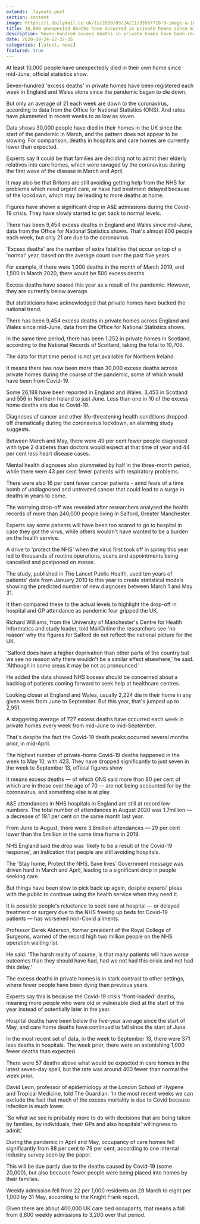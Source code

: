 ```yaml
---
extends: _layouts.post
section: content
image: https://i.dailymail.co.uk/1s/2020/09/24/11/33567710-0-image-a-10_1600942820697.jpg 
title: 10,000 unexpected deaths have occurred in private homes since mid-June despite Covid-19 slump 
description: Seven-hundred excess deaths in private homes have been registered each week in England and Wales alone since the pandemic began to die down in June. 
date: 2020-09-24-12-37-35 
categories: [latest, news] 
featured: true 
--- 
```

At least 10,000 people have unexpectedly died in their own home since mid-June, official statistics show.

Seven-hundred 'excess deaths' in private homes have been registered each week in England and Wales alone since the pandemic began to die down.

But only an average of 21 each week are down to the coronavirus, according to data from the Office for National Statistics (ONS). And rates have plummeted in recent weeks to as low as seven. 

Data shows 30,000 people have died in their homes in the UK since the start of the pandemic in March, and the pattern does not appear to be slowing. For comparison, deaths in hospitals and care homes are currently lower than expected. 

Experts say it could be that families are deciding not to admit their elderly relatives into care homes, which were ravaged by the coronavirus during the first wave of the disease in March and April.  

It may also be that Britons are still avoiding getting help from the NHS for problems which need urgent care, or have had treatment delayed because of the lockdown, which may be leading to more deaths at home.

Figures have shown a significant drop in A&E admissions during the Covid-19 crisis. They have slowly started to get back to normal levels. 

There has been 9,454 excess deaths in England and Wales since mid-June, data from the Office for National Statistics shows. That's almost 800 people each week, but only 21 are due to the coronavirus

'Excess deaths' are the number of extra fatalities that occur on top of a 'normal' year, based on the average count over the past five years.

For example, if there were 1,000 deaths in the month of March 2019, and 1,500 in March 2020, there would be 500 excess deaths.

Excess deaths have soared this year as a result of the pandemic. However, they are currently below average.

But statisticians have acknowledged that private homes have bucked the national trend.

There has been 9,454 excess deaths in private homes across England and Wales since mid-June, data from the Office for National Statistics shows.

In the same time period, there has been 1,252 in private homes in Scotland, according to the National Records of Scotland, taking the total to 10,706.

The data for that time period is not yet available for Northern Ireland.

It means there has now been more than 30,000 excess deaths across private homes during the course of the pandemic, some of which would have been from Covid-19.

Some 26,188 have been reported in England and Wales, 3,453 in Scotland and 556 in Northern Ireland to just June. Less than one in 10 of the excess home deaths are due to Covid-19.   

Diagnoses of cancer and other life-threatening health conditions dropped off dramatically during the coronavirus lockdown, an alarming study suggests.

Between March and May, there were 49 per cent fewer people diagnosed with type 2 diabetes than doctors would expect at that time of year and 44 per cent less heart disease cases. 

Mental health diagnoses also plummeted by half in the three-month period, while there were 43 per cent fewer patients with respiratory problems.

There were also 16 per cent fewer cancer patients - amid fears of a time bomb of undiagnosed and untreated cancer that could lead to a surge in deaths in years to come.

The worrying drop-off was revealed after researchers analysed the health records of more than 240,000 people living in Salford, Greater Manchester. 

Experts say some patients will have been too scared to go to hospital in case they got the virus, while others wouldn't have wanted to be a burden on the health service.

A drive to 'protect the NHS' when the virus first took off in spring this year led to thousands of routine operations, scans and appointments being cancelled and postponed en masse.   

The study, published in The Lancet Public Health, used ten years of patients' data from January 2010 to this year to create statistical models showing the predicted number of new diagnoses between March 1 and May 31.

It then compared these to the actual levels to highlight the drop-off in hospital and GP attendance as pandemic fear gripped the UK.

Richard Williams, from the University of Manchester's Centre for Health Informatics and study leader, told MailOnline the researchers see 'no reason' why the figures for Salford do not reflect the national picture for the UK.

'Salford does have a higher deprivation than other parts of the country but we see no reason why there wouldn't be a similar effect elsewhere,' he said. 'Although in some areas it may be not as pronounced.'

He added the data showed NHS bosses should be concerned about a backlog of patients coming forward to seek help at healthcare centres.

Looking closer at England and Wales, usually 2,224 die in their home in any given week from June to September. But this year, that's jumped up to 2,951. 

A staggering average of 727 excess deaths have occurred each week in private homes every week from mid-June to mid-September. 

That's despite the fact the Covid-19 death peaks occurred several months prior, in mid-April.

The highest number of private-home Covid-19 deaths happened in the week to May 10, with 423. They have dropped significantly to just seven in the week to September 13, official figures show.

It means excess deaths — of which ONS said more than 80 per cent of which are in those over the age of 70 — are not being accounted for by the coronavirus, and something else is at play.  

A&E attendances in NHS hospitals in England are still at record low numbers. The total number of attendances in August 2020 was 1.7million — a decrease of 19.1 per cent on the same month last year. 

From June to August, there were 3.8million attendances — 29 per cent lower than the 5million in the same time frame in 2019.  

NHS England said the drop was 'likely to be a result of the Covid-19 response', an indication that people are still avoiding hospitals.

The 'Stay home, Protect the NHS, Save lives' Government message was driven hard in March and April, leading to a significant drop in people seeking care. 

But things have been slow to pick back up again, despite experts' pleas with the public to continue using the health service when they need it.

It is possible people's reluctance to seek care at hospital — or delayed treatment or surgery due to the NHS freeing up beds for Covid-19 patients — has worsened non-Covid ailments.

Professor Derek Alderson, former president of the Royal College of Surgeons, warned of the record high two million people on the NHS operation waiting list.

He said: 'The harsh reality of course, is that many patients will have worse outcomes than they should have had, had we not had this crisis and not had this delay.' 

The excess deaths in private homes is in stark contrast to other settings, where fewer people have been dying than previous years.

Experts say this is because the Covid-19 crisis 'front-loaded' deaths, meaning more people who were old or vulnerable died at the start of the year instead of potentially later in the year.

Hospital deaths have been below the five-year average since the start of May, and care home deaths have continued to fall since the start of June.

In the most recent set of data, in the week to September 13, there were 371 less deaths in hospitals. The week prior, there were an astonishing 1,000 fewer deaths than expected. 

There were 57 deaths above what would be expected in care homes in the latest seven-day spell, but the rate was around 400 fewer than normal the week prior.  

David Leon, professor of epidemiology at the London School of Hygiene and Tropical Medicine, told The Guardian: 'In the most recent weeks we can exclude the fact that much of the excess mortality is due to Covid because infection is much lower.

'So what we see is probably more to do with decisions that are being taken by families, by individuals, their GPs and also hospitals' willingness to admit.'

During the pandemic in April and May, occupancy of care homes fell significantly from 88 per cent to 79 per cent, according to one internal industry survey seen by the paper.

This will be due partly due to the deaths caused by Covid-19 (some 20,000), but also because fewer people were being placed into homes by their families. 

Weekly admission fell from 22 per 1,000 residents on 29 March to eight per 1,000 by 31 May, according to the Knight Frank report. 

Given there are about 400,000 UK care bed occupants, that means a fall from 8,800 weekly admissions to 3,200 over that period.  

